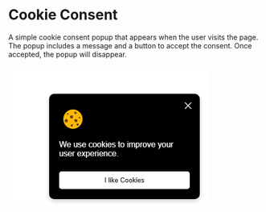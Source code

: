 # Cookie Consent

A simple cookie consent popup that appears when the user visits the page. The popup includes a message and a button to accept the consent. Once accepted, the popup will disappear. 

![cookie-conset](cookie-conset.PNG)
